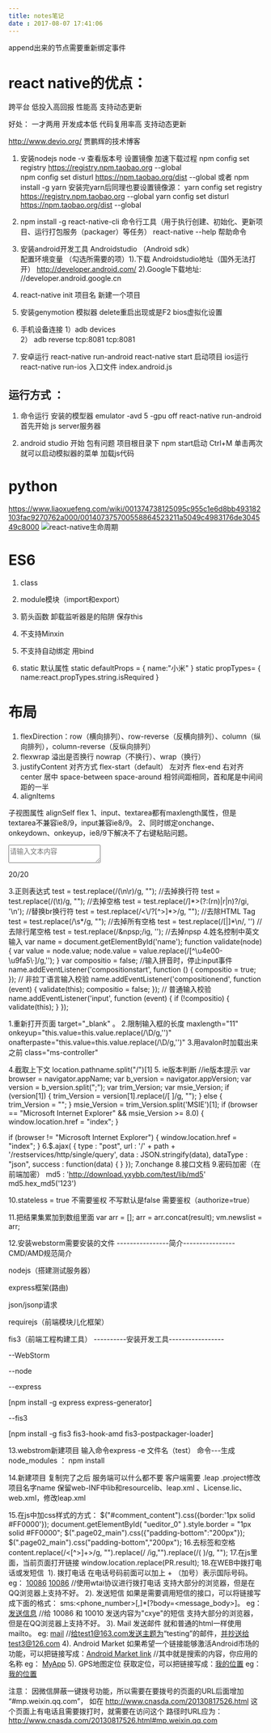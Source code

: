 ```yaml
---
title: notes笔记
date : 2017-08-07 17:41:06
---
```


append出来的节点需要重新绑定事件 


# react native的优点：
跨平台  低投入高回报
性能高  支持动态更新

好处：
一才两用 开发成本低
代码复用率高 支持动态更新

http://www.devio.org/ 贾鹏辉的技术博客

1. 安装nodejs 
  node -v 查看版本号
  设置镜像 加速下载过程
   npm config set registry https://registry.npm.taobao.org --global      
   npm config set disturl https://npm.taobao.org/dist --global
或者
   npm install -g yarn
   安装完yarn后同理也要设置镜像源：
   yarn config set registry https://registry.npm.taobao.org --global
    yarn config set disturl https://npm.taobao.org/dist --global

2. npm install -g react-native-cli   命令行工具（用于执行创建、初始化、更新项目、运行打包服务（packager）等任务）
  react-native --help 帮助命令

3. 安装android开发工具 Androidstudio （Android sdk）  
配置环境变量 （勾选所需要的项）1).下载 Androidstudio地址（国外无法打开） http://developer.android.com/ 2).Google下载地址: //developer.android.google.cn

4. react-native init 项目名  新建一个项目

5. 安装genymotion 模拟器    delete重启出现或是F2
bios虚拟化设置

6. 手机设备连接
1）adb devices               
2） adb reverse tcp:8081 tcp:8081 

7. 安卓运行  react-native run-android
 react-native start 启动项目
ios运行 react-native run-ios
入口文件 index.android.js 

## 运行方式 ：
1. 命令运行
安装的模型器 emulator -avd 5 -gpu off
react-native run-android
首先开始 js server服务器

2. android studio 开始
包有问题
项目根目录下 npm start启动
Ctrl+M 单击两次就可以启动模拟器的菜单
加载js代码

# python
https://www.liaoxuefeng.com/wiki/001374738125095c955c1e6d8bb493182103fac9270762a000/001407375700558864523211a5049c4983176de304549c8000
![react-native生命周期](https://img-blog.csdnimg.cn/d899f5fa88024345be9a4b5c18050748.png?x-oss-process=image/watermark,type_ZmFuZ3poZW5naGVpdGk,shadow_10,text_aHR0cHM6Ly9ibG9nLmNzZG4ubmV0L3dlaXhpbl8zOTA0NzE3OQ==,size_16,color_FFFFFF,t_70)


# ES6
1. class 
2. module模块（import和export） 
3. 箭头函数 
卸载监听器是的陷阱
保存this

4. 不支持Minxin

5. 不支持自动绑定 用bind
<div this.tick.bind(this)}></div>

6. static
默认属性 
static defaultProps = {
name:"小米"
}
static propTypes= {
name:react.propTypes.string.isRequired
}

# 布局
1. flexDirection：row（横向排列）、row-reverse（反横向排列）、column（纵向排列），column-reverse（反纵向排列）
2. flexwrap 溢出是否换行 nowrap（不换行）、wrap（换行）
3. justifyContent 对齐方式
 flex-start（default） 左对齐
flex-end 右对齐
center 居中 
space-between
space-around 相邻间距相同，首和尾是中间间距的一半
4. alignItems

子视图属性
alignSelf
flex
1、input、textarea都有maxlength属性，但是textarea不兼容ie8/9，input兼容ie8/9。
2、同时绑定onchange、onkeydown、onkeyup，ie8/9下解决不了右键粘贴问题。
<textarea id="area" name="ss" placeholder="请输入文本内容"></textarea>
<p><span id="text-count">20</span>/20</p>
<script type="text/javascript">
    /*字数限制*/
    $("#area").on("input propertychange", function() {
        var $this = $(this),
                _val = $this.val(),
                count = "";
        if (_val.length > 20) {
            $this.val(_val.substring(0, 20));
        }
        count = 20 - $this.val().length;
        $("#text-count").text(count);
    });
</script>
3.正则表达式
test = test.replace(/(\n\r)/g, "");  //去掉换行符
test = test.replace(/(\t)/g, "");    //去掉空格
test = test.replace(/<br[^>]*>(?:(rn)|r|n)?/gi, '\n'); //替换br换行符
test = test.replace(/<\/?[^>]*>/g, "");  //去除HTML Tag
test = test.replace(/\s*/g, "");  //去掉所有空格
test = test.replace(/[|]*\n/, '') //去除行尾空格
test = test.replace(/&npsp;/ig, ''); //去掉npsp
4.姓名控制中英文输入
var name = document.getElementById('name');
function validate(node) {
    var value = node.value;
    node.value = value.replace(/[^\u4e00-\u9fa5\·]/g,'');
}
var compositio = false;
//输入拼音时，停止input事件
name.addEventListener('compositionstart', function () {
    compositio = true;
});
// 非拉丁语言输入校验
name.addEventListener('compositionend', function (event) {
    validate(this);
    compositio = false;
});
// 普通输入校验
name.addEventListener('input', function (event) {
    if (!compositio) {
        validate(this);
    }
});

1.重新打开页面 target="_blank" 。
2.限制输入框的长度 maxlength="11" onkeyup="this.value=this.value.replace(/\D/g,'')"  onafterpaste="this.value=this.value.replace(/\D/g,'')"
3.用avalon时加载出来之前  class="ms-controller"
<style>  
  [ms-controller]{display:none}
  .ms-controller{visibility:hidden}
 </style>
4.截取上下文 location.pathname.split("/")[1]
5. ie版本判断
//ie版本提示
var browser = navigator.appName;
var b_version = navigator.appVersion;
var version = b_version.split(";");
var trim_Version;
var msie_Version;
if (version[1]) {
trim_Version = version[1].replace(/[ ]/g, "");
} else {
trim_Version = "";
}
msie_Version = trim_Version.split('MSIE')[1];
if (browser == "Microsoft Internet Explorer" && msie_Version >= 8.0) {
window.location.href = "index";
}

if (browser != "Microsoft Internet Explorer") {
window.location.href = "index";
}
6.$.ajax(
{
type	 : "post",
url	 : '/' + path + '/restservices/http/single/query',
data	 : JSON.stringify(data),
dataType	: "json",
success	 : function(data)
{
}
});
7.onchange
8.接口文档
9.密码加密（在前端加密）
md5	 : 'http://download.yxybb.com/test/lib/md5'
md5.hex_md5('123')

10.stateless = true 不需要鉴权
不写默认是false 需要鉴权（authorize=true）

11.把结果集累加到数组里面
var arr = [];
arr = arr.concat(result);
vm.newslist = arr;

12.安装webstorm需要安装的文件
----------------简介----------------
CMD/AMD规范简介

nodejs（搭建测试服务器）

express框架(路由)

json/jsonp请求

requirejs（前端模块儿化框架）

fis3（前端工程构建工具）
----------安装开发工具-----------------
		
--WebStorm
		
--node
		
--express
		
[npm install -g express express-generator]
		
--fis3
		
[npm install -g fis3 fis3-hook-amd fis3-postpackager-loader]


13.webstrom新建项目
输入命令express -e  文件名（test）
命令---生成node_modules ： npm install


14.新建项目
 复制完了之后 服务端可以什么都不要  客户端需要 .leap .project修改项目名字name  保留web-INF中lib和resourcelib、leap.xml 、License.lic、web.xml，修改leap.xml 

15.在js中加css样式的方式：
               $("#comment_content").css({border:'1px solid #FF0000'});
                document.getElementById( "ueditor_0" ).style.border = "1px solid #FF0000";
		$(".page02_main").css({"padding-bottom":"200px"});
		$(".page02_main").css("padding-bottom","200px");
16.去标签和空格
content.replace(/<[^>]+>/g, "").replace(/&nbsp;/ig,"").replace(/( )/g, "");
17.在js里面，当前页面打开链接
window.location.replace(PR.result);
18.在WEB中拨打电话或发短信
 1). 拨打电话
在电话号码前面可以加上 + （加号）表示国际号码。
eg：
<a href="tel:10086">10086</a>
<a href="wtai://wp/mc;10086">10086</a>   //使用wtai协议进行拨打电话
支持大部分的浏览器，但是在QQ浏览器上支持不好。
2). 发送短信
如果是需要调用短信的接口，可以将链接写成下面的格式： sms:<phone_number>[,<phone-number>]*[?body=<message_body>]。
eg：
<a href="sms:10086,10010?body=cxye">发送信息</a>  //给 10086 和 10010 发送内容为"cxye"的短信
支持大部分的浏览器，但是在QQ浏览器上支持不好。
3). Mail 发送邮件
就和普通的html一样使用mailto。
eg:
<a href="mailto:test1@163.com?subject=Testing mailto&cc=test3@126.com">mail</a> //给test1@163.com发送主题为“testing”的邮件，并抄送给test3@126.com
4). Android Market
如果希望一个链接能够激活Android市场的功能，可以把链接写成：<a href="market://search?q=[query]">Android Market link</a>
//其中<query>就是搜索的内容，你应用的名称
eg：
<a href="market://search?q=MyApp">MyApp</a>
5). GPS地图定位
获取定位，可以把链接写成：<a href="geopoint:[经度],[纬度]">我的位置</a>
eg：
<a href="geopoint:108.954823,34.275891">我的位置</a>

注意：
因微信屏蔽一键拨号功能，所以需要在要拨号的页面的URL后面增加 “#mp.weixin.qq.com”，
如在 http://www.cnasda.com/20130817526.html 这个页面上有电话且需要拨打时，就需要在访问这个
路径时URL应为：http://www.cnasda.com/20130817526.html#mp.weixin.qq.com
